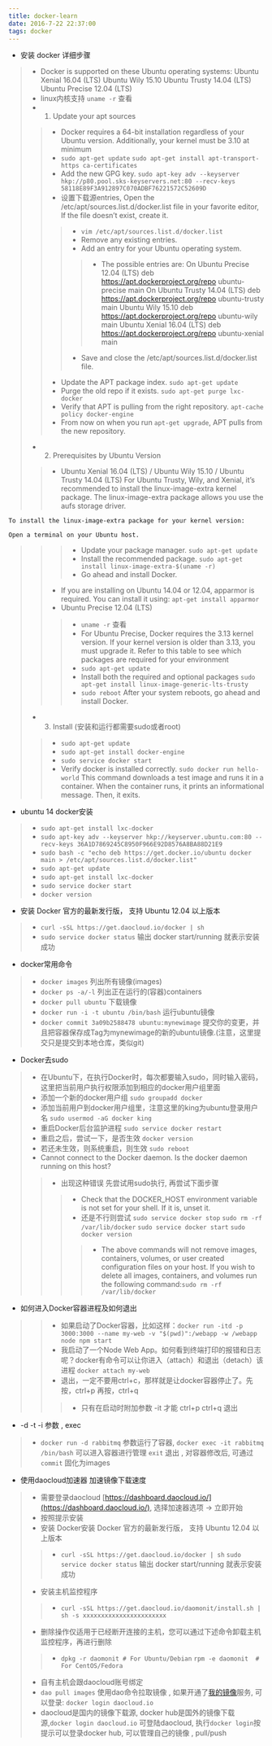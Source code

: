 ```yaml
---
title: docker-learn
date: 2016-7-22 22:37:00
tags: docker
---
```

- 安装 docker  详细步骤
>- Docker is supported on these Ubuntu operating systems:
    Ubuntu Xenial 16.04 (LTS)
    Ubuntu Wily 15.10
    Ubuntu Trusty 14.04 (LTS)
    Ubuntu Precise 12.04 (LTS)
>- linux内核支持 `uname -r` 查看
>- 1. Update your apt sources
>>- Docker requires a 64-bit installation regardless of your Ubuntu version. Additionally, your kernel must be 3.10 at minimum 
>>- `sudo apt-get update` `sudo apt-get install apt-transport-https ca-certificates` 
>>- Add the new GPG key. `sudo apt-key adv --keyserver hkp://p80.pool.sks-keyservers.net:80 --recv-keys 58118E89F3A912897C070ADBF76221572C52609D` 
>>- 设置下载源entries, Open the /etc/apt/sources.list.d/docker.list file in your favorite editor, If the file doesn’t exist, create it.
>>>- `vim /etc/apt/sources.list.d/docker.list` 
>>>- Remove any existing entries. 
>>>- Add an entry for your Ubuntu operating system.
>>>>- The possible entries are:
      On Ubuntu Precise 12.04 (LTS)
         deb https://apt.dockerproject.org/repo ubuntu-precise main
      On Ubuntu Trusty 14.04 (LTS)
         deb https://apt.dockerproject.org/repo ubuntu-trusty main
      Ubuntu Wily 15.10
         deb https://apt.dockerproject.org/repo ubuntu-wily main
      Ubuntu Xenial 16.04 (LTS)
         deb https://apt.dockerproject.org/repo ubuntu-xenial main
>>>- Save and close the /etc/apt/sources.list.d/docker.list file.
>>- Update the APT package index. `sudo apt-get update` 
>>- Purge the old repo if it exists. `sudo apt-get purge lxc-docker` 
>>- Verify that APT is pulling from the right repository. `apt-cache policy docker-engine` 
>>- From now on when you run `apt-get upgrade`, APT pulls from the new repository.
>- 2. Prerequisites by Ubuntu Version
>>- Ubuntu Xenial 16.04 (LTS) / Ubuntu Wily 15.10 / Ubuntu Trusty 14.04 (LTS)
    For Ubuntu Trusty, Wily, and Xenial, it’s recommended to install the linux-image-extra kernel package. The linux-image-extra package allows you use the aufs storage driver.

    To install the linux-image-extra package for your kernel version:

    Open a terminal on your Ubuntu host.
    
>>>- Update your package manager. `sudo apt-get update` 
>>>- Install the recommended package. `sudo apt-get install linux-image-extra-$(uname -r)` 
>>>- Go ahead and install Docker.
>>- If you are installing on Ubuntu 14.04 or 12.04, apparmor is required. You can install it using: `apt-get install apparmor` 
>>- Ubuntu Precise 12.04 (LTS)
>>>- `uname -r` 查看 
>>>- For Ubuntu Precise, Docker requires the 3.13 kernel version. If your kernel version is older than 3.13, you must upgrade it. Refer to this table to see which packages are required for your environment
>>>- `sudo apt-get update` 
>>>- Install both the required and optional packages `sudo apt-get install linux-image-generic-lts-trusty` 
>>>- `sudo reboot` After your system reboots, go ahead and install Docker. 
>- 3. Install (安装和运行都需要sudo或者root)
>>- `sudo apt-get update` 
>>- `sudo apt-get install docker-engine` 
>>- `sudo service docker start` 
>>- Verify docker is installed correctly. `sudo docker run hello-world` This command downloads a test image and runs it in a container. When the container runs, it prints an informational message. Then, it exits. 
- ubuntu 14 docker安装
>- `sudo apt-get install lxc-docker` 
>- `sudo apt-key adv --keyserver hkp://keyserver.ubuntu.com:80 --recv-keys 36A1D7869245C8950F966E92D8576A8BA88D21E9` 
>- `sudo bash -c "echo deb https://get.docker.io/ubuntu docker main > /etc/apt/sources.list.d/docker.list" ` 
>- `sudo apt-get update` 
>- `sudo apt-get install lxc-docker` 
>- `sudo service docker start` 
>- `docker version`  
- 安装 Docker 官方的最新发行版， 支持 Ubuntu 12.04 以上版本
>- `curl -sSL https://get.daocloud.io/docker | sh`  
>- `sudo service docker status` 输出 docker start/running 就表示安装成功 
- docker常用命令
>- `docker images` 列出所有镜像(images) 
>- `docker ps -a/-l`    列出正在运行的(容器)containers 
>- `docker pull ubuntu` 下载镜像 
>- `docker run -i -t ubuntu /bin/bash`  运行ubuntu镜像 
>- `docker commit 3a09b2588478 ubuntu:mynewimage`  提交你的变更，并且把容器保存成Tag为mynewimage的新的ubuntu镜像.(注意，这里提交只是提交到本地仓库，类似git) 
- Docker去sudo
>- 在Ubuntu下，在执行Docker时，每次都要输入sudo，同时输入密码，这里把当前用户执行权限添加到相应的docker用户组里面 
>- 添加一个新的docker用户组 `sudo groupadd docker` 
>- 添加当前用户到docker用户组里，注意这里的king为ubuntu登录用户名 `sudo usermod -aG docker king` 
>- 重启Docker后台监护进程 `sudo service docker restart` 
>- 重启之后，尝试一下，是否生效 `docker version` 
>- 若还未生效，则系统重启，则生效 `sudo reboot` 
>- Cannot connect to the Docker daemon. Is the docker daemon running on this host? 
>>- 出现这种错误 先尝试用sudo执行, 再尝试下面步骤 
>>>- Check that the DOCKER_HOST environment variable is not set for your shell. If it is, unset it.
>>>- 还是不行则尝试 `sudo service docker stop` `sudo rm -rf /var/lib/docker` `sudo service docker start`  `sudo docker version` 
>>>>- The above commands will not remove images, containers, volumes, or user created configuration files on your host. If you wish to delete all images, containers, and volumes run the following command:`sudo rm -rf /var/lib/docker` 
- 如何进入Docker容器进程及如何退出
>>- 如果启动了Docker容器，比如这样：`docker run -itd -p 3000:3000 --name my-web -v "$(pwd)":/webapp -w /webapp node npm start` 
>>- 我启动了一个Node Web App。如何看到终端打印的报错和日志呢？docker有命令可以让你进入（attach）和退出（detach）该进程  `docker attach my-web ` 
>>- 退出，一定不要用ctrl+c，那样就是让docker容器停止了。先按，ctrl+p 再按，ctrl+q
>>>- 只有在启动时附加参数 -it 才能 ctrl+p ctrl+q 退出  
- -d -t -i 参数 , exec 
>- `docker run -d rabbitmq`  参数运行了容器, `docker exec -it rabbitmq /bin/bash` 可以进入容器进行管理 `exit` 退出 , 对容器修改后, 可通过 `commit` 固化为images  
- 使用daocloud加速器 加速镜像下载速度
>- 需要登录daocloud [https://dashboard.daocloud.io/](https://dashboard.daocloud.io/), 选择加速器选项 -> 立即开始
>- 按照提示安装
>- 安装 Docker安装 Docker 官方的最新发行版， 支持 Ubuntu 12.04 以上版本
>>- `curl -sSL https://get.daocloud.io/docker | sh` `sudo service docker status` 输出 docker start/running 就表示安装成功 
>- 安装主机监控程序
>>- `curl -sSL https://get.daocloud.io/daomonit/install.sh | sh -s xxxxxxxxxxxxxxxxxxxxxxx`  
>- 删除操作仅适用于已经断开连接的主机，您可以通过下述命令卸载主机监控程序，再进行删除 
>>- `dpkg -r daomonit # For Ubuntu/Debian` `rpm -e daomonit  # For CentOS/Fedora` 
>- 自有主机会跟daocloud账号绑定 
>- `dao pull images` 使用dao命令拉取镜像 , 如果开通了[我的镜像](http://docs.daocloud.io/daocloud-registry/pull-push)服务, 可以登录: `docker login daocloud.io` 
>- daocloud是国内的镜像下载源, docker hub是国外的镜像下载源,`docker login daocloud.io` 可登陆daocloud,  执行`docker login`按提示可以登录docker hub, 可以管理自己的镜像 , pull/push 



